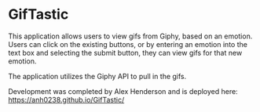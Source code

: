 # GifTastic

This application allows users to view gifs from Giphy, based on an emotion. Users can click on the existing buttons, or by entering an emotion into the text box and selecting the submit button, they can view gifs for that new emotion.

The application utilizes the Giphy API to pull in the gifs. 

Development was completed by Alex Henderson and is deployed here: https://anh0238.github.io/GifTastic/
